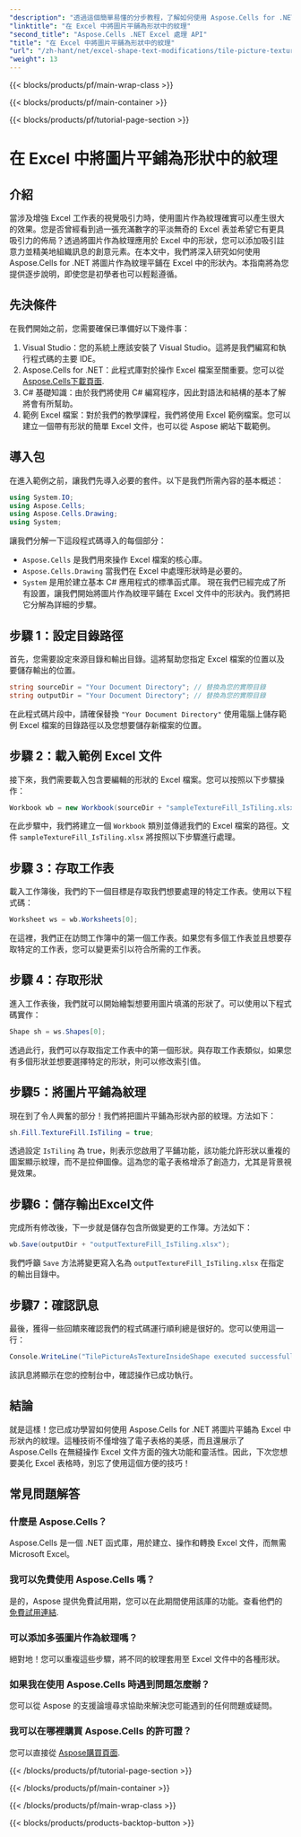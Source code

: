 ```yaml
---
"description": "透過這個簡單易懂的分步教程，了解如何使用 Aspose.Cells for .NET 在 Excel 中將圖片平鋪為紋理。"
"linktitle": "在 Excel 中將圖片平鋪為形狀中的紋理"
"second_title": "Aspose.Cells .NET Excel 處理 API"
"title": "在 Excel 中將圖片平鋪為形狀中的紋理"
"url": "/zh-hant/net/excel-shape-text-modifications/tile-picture-texture-shape-excel/"
"weight": 13
---
```


{{< blocks/products/pf/main-wrap-class >}}

{{< blocks/products/pf/main-container >}}

{{< blocks/products/pf/tutorial-page-section >}}

# 在 Excel 中將圖片平鋪為形狀中的紋理

## 介紹
當涉及增強 Excel 工作表的視覺吸引力時，使用圖片作為紋理確實可以產生很大的效果。您是否曾經看到過一張充滿數字的平淡無奇的 Excel 表並希望它有更具吸引力的佈局？透過將圖片作為紋理應用於 Excel 中的形狀，您可以添加吸引註意力並精美地組織訊息的創意元素。在本文中，我們將深入研究如何使用 Aspose.Cells for .NET 將圖片作為紋理平鋪在 Excel 中的形狀內。本指南將為您提供逐步說明，即使您是初學者也可以輕鬆遵循。
## 先決條件
在我們開始之前，您需要確保已準備好以下幾件事：
1. Visual Studio：您的系統上應該安裝了 Visual Studio。這將是我們編寫和執行程式碼的主要 IDE。
2. Aspose.Cells for .NET：此程式庫對於操作 Excel 檔案至關重要。您可以從 [Aspose.Cells下載頁面](https://releases。aspose.com/cells/net/).
3. C# 基礎知識：由於我們將使用 C# 編寫程序，因此對語法和結構的基本了解將會有所幫助。
4. 範例 Excel 檔案：對於我們的教學課程，我們將使用 Excel 範例檔案。您可以建立一個帶有形狀的簡單 Excel 文件，也可以從 Aspose 網站下載範例。
## 導入包
在進入範例之前，讓我們先導入必要的套件。以下是我們所需內容的基本概述：
```csharp
using System.IO;
using Aspose.Cells;
using Aspose.Cells.Drawing;
using System;
```
讓我們分解一下這段程式碼導入的每個部分：
- `Aspose.Cells` 是我們用來操作 Excel 檔案的核心庫。
- `Aspose.Cells.Drawing` 當我們在 Excel 中處理形狀時是必要的。
- `System` 是用於建立基本 C# 應用程式的標準函式庫。
現在我們已經完成了所有設置，讓我們開始將圖片作為紋理平鋪在 Excel 文件中的形狀內。我們將把它分解為詳細的步驟。
## 步驟 1：設定目錄路徑
首先，您需要設定來源目錄和輸出目錄。這將幫助您指定 Excel 檔案的位置以及要儲存輸出的位置。
```csharp
string sourceDir = "Your Document Directory"; // 替換為您的實際目錄
string outputDir = "Your Document Directory"; // 替換為您的實際目錄
```
在此程式碼片段中，請確保替換 `"Your Document Directory"` 使用電腦上儲存範例 Excel 檔案的目錄路徑以及您想要儲存新檔案的位置。
## 步驟 2：載入範例 Excel 文件
接下來，我們需要載入包含要編輯的形狀的 Excel 檔案。您可以按照以下步驟操作：
```csharp
Workbook wb = new Workbook(sourceDir + "sampleTextureFill_IsTiling.xlsx");
```
在此步驟中，我們將建立一個 `Workbook` 類別並傳遞我們的 Excel 檔案的路徑。文件 `sampleTextureFill_IsTiling.xlsx` 將按照以下步驟進行處理。
## 步驟 3：存取工作表
載入工作簿後，我們的下一個目標是存取我們想要處理的特定工作表。使用以下程式碼：
```csharp
Worksheet ws = wb.Worksheets[0];
```
在這裡，我們正在訪問工作簿中的第一個工作表。如果您有多個工作表並且想要存取特定的工作表，您可以變更索引以符合所需的工作表。
## 步驟 4：存取形狀
進入工作表後，我們就可以開始繪製想要用圖片填滿的形狀了。可以使用以下程式碼實作：
```csharp
Shape sh = ws.Shapes[0];
```
透過此行，我們可以存取指定工作表中的第一個形狀。與存取工作表類似，如果您有多個形狀並想要選擇特定的形狀，則可以修改索引值。
## 步驟5：將圖片平鋪為紋理
現在到了令人興奮的部分！我們將把圖片平鋪為形狀內部的紋理。方法如下：
```csharp
sh.Fill.TextureFill.IsTiling = true;
```
透過設定 `IsTiling` 為 true，則表示您啟用了平鋪功能，該功能允許形狀以重複的圖案顯示紋理，而不是拉伸圖像。這為您的電子表格增添了創造力，尤其是背景視覺效果。
## 步驟6：儲存輸出Excel文件
完成所有修改後，下一步就是儲存包含所做變更的工作簿。方法如下：
```csharp
wb.Save(outputDir + "outputTextureFill_IsTiling.xlsx");
```
我們呼籲 `Save` 方法將變更寫入名為 `outputTextureFill_IsTiling.xlsx` 在指定的輸出目錄中。
## 步驟7：確認訊息
最後，獲得一些回饋來確認我們的程式碼運行順利總是很好的。您可以使用這一行：
```csharp
Console.WriteLine("TilePictureAsTextureInsideShape executed successfully.\r\n");
```
該訊息將顯示在您的控制台中，確認操作已成功執行。
## 結論
就是這樣！您已成功學習如何使用 Aspose.Cells for .NET 將圖片平鋪為 Excel 中形狀內的紋理。這種技術不僅增強了電子表格的美感，而且還展示了 Aspose.Cells 在無縫操作 Excel 文件方面的強大功能和靈活性。因此，下次您想要美化 Excel 表格時，別忘了使用這個方便的技巧！ 
## 常見問題解答
### 什麼是 Aspose.Cells？
Aspose.Cells 是一個 .NET 函式庫，用於建立、操作和轉換 Excel 文件，而無需 Microsoft Excel。
### 我可以免費使用 Aspose.Cells 嗎？
是的，Aspose 提供免費試用期，您可以在此期間使用該庫的功能。查看他們的 [免費試用連結](https://releases。aspose.com/).
### 可以添加多張圖片作為紋理嗎？
絕對地！您可以重複這些步驟，將不同的紋理套用至 Excel 文件中的各種形狀。
### 如果我在使用 Aspose.Cells 時遇到問題怎麼辦？
您可以從 Aspose 的支援論壇尋求協助來解決您可能遇到的任何問題或疑問。
### 我可以在哪裡購買 Aspose.Cells 的許可證？
您可以直接從 [Aspose購買頁面](https://purchase。aspose.com/buy).

{{< /blocks/products/pf/tutorial-page-section >}}

{{< /blocks/products/pf/main-container >}}

{{< /blocks/products/pf/main-wrap-class >}}

{{< blocks/products/products-backtop-button >}}